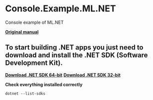 # Console.Example.ML.NET
Console example of ML.NET

**[Original manual](https://dotnet.microsoft.com/learn/machinelearning-ai/ml-dotnet-get-started-tutorial)**

## To start building .NET apps you just need to download and install the .NET SDK (Software Development Kit).

**[Download .NET SDK 64-bit](https://download.visualstudio.microsoft.com/download/pr/26f5f19d-3eba-4ee0-b4d4-3fa2a6dc0f4b/c4a0c3ff9c8df8e472b51532d7b3eb35/dotnet-sdk-2.2.105-win-gs-x64.exe)**
**[Download .NET SDK 32-bit](https://download.visualstudio.microsoft.com/download/pr/e2e6fc59-d6ed-4845-8769-872049fb50b4/d41c74a31b8a64545914dfe2479207ad/dotnet-sdk-2.2.105-win-gs-x86.exe)**

**Check everything installed correctly**
```markdown
dotnet --list-sdks
```
